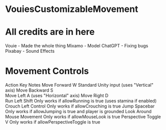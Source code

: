 # VouiesCustomizableMovement

# All credits are in here
Vouie - Made the whole thing
Mixamo - Model
ChatGPT - Fixing bugs
Pixabay - Sound Effects

# Movement Controls
Action	Key	Notes
Move Forward	W	Standard Unity input (uses "Vertical" axis)
Move Backward	S	
Move Left	A	(uses "Horizontal" axis)
Move Right	D	
Run	Left Shift	Only works if allowRunning is true (uses stamina if enabled)
Crouch	Left Control	Only works if allowCrouching is true
Jump	Spacebar	Only works if allowJumping is true and player is grounded
Look Around	Mouse Movement	Only works if allowMouseLook is true
Perspective Toggle	V	Only works if allowPerspectiveToggle is true
